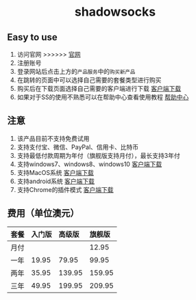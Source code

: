 ﻿<h1><p align="center">shadowsocks</p></h1>

## Easy to use
1. 访问官网 >>>>>> [官网](https://order.shadowsocks.ch)
2. 注册账号
3. 登录网站后点击上方的`产品服务`中的`购买新产品`
4. 在跳转的页面中可以选择自己需要的套餐类型进行购买
5. 购买后在下载页面选择自己需要的客户端进行下载 [客户端下载](https://secure.shadowsocks.ch/download)
6. 如果对于SS的使用不熟悉可以在帮助中心查看使用教程 [帮助中心](https://secure.shadowsocks.ch/knowledgebase)

## 注意
1. 该产品目前不支持免费试用
2. 支持支付宝、微信、PayPal、信用卡、比特币
3. 支持最低付款周期为年付（旗舰版支持月付），最长支持3年付
4. 支持windows7、windows8、windows10 [客户端下载](https://secure.shadowsocks.ch/dl.php?type=d&id=59)
5. 支持MacOS系统 [客户端下载](https://secure.shadowsocks.ch/dl.php?type=d&id=60)
6. 支持android系统 [客户端下载](https://secure.shadowsocks.ch/dl.php?type=d&id=37)
7. 支持Chrome的插件模式 [客户端下载](https://secure.shadowsocks.ch/dl.php?type=d&id=12)

## 费用（单位澳元）

|套餐|入门版|高级版|旗舰版|
|:---|:---|:---|:---|
|月付|||12.95|
|一年|19.95|79.95|99.95|
|两年|35.95|139.95|159.95|
|三年|49.95|199.95|209.95|






